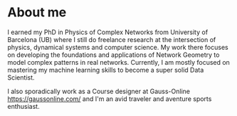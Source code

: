 # About me

I earned my PhD in Physics of Complex Networks from University of Barcelona (UB) where I still do freelance research at the intersection of physics, dynamical systems and computer science. My work there focuses on developing the foundations and applications of Network Geometry to model complex patterns in real networks. Currently, I am mostly focused on mastering my machine learning skills to become a super solid Data Scientist.

I also sporadically work as a Course designer at Gauss-Online https://gaussonline.com/ and I'm an avid traveler and aventure sports enthusiast.

